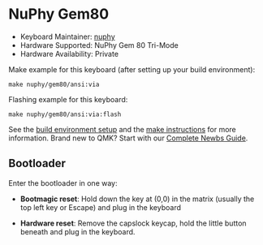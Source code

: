 # NuPhy Gem80


* Keyboard Maintainer: [nuphy](https://github.com/nuphy-src)
* Hardware Supported: NuPhy Gem 80 Tri-Mode
* Hardware Availability: Private

Make example for this keyboard (after setting up your build environment):

    make nuphy/gem80/ansi:via

Flashing example for this keyboard:

    make nuphy/gem80/ansi:via:flash

See the [build environment setup](https://docs.qmk.fm/#/getting_started_build_tools) and the [make instructions](https://docs.qmk.fm/#/getting_started_make_guide) for more information. Brand new to QMK? Start with our [Complete Newbs Guide](https://docs.qmk.fm/#/newbs).

## Bootloader

Enter the bootloader in one way:

* **Bootmagic reset**: Hold down the key at (0,0) in the matrix (usually the top left key or Escape) and plug in the keyboard

* **Hardware reset**: Remove the capslock keycap, hold the little button beneath and plug in the keyboard.
